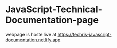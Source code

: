 # JavaScript-Technical-Documentation-page
webpage is hoste live at https://techris-javascript-documentation.netlify.app
